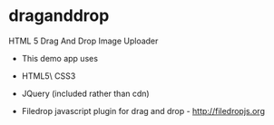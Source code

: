 # draganddrop

HTML 5 Drag And Drop Image Uploader

- This demo app uses

- HTML5\ CSS3
- JQuery (included rather than cdn)
- Filedrop javascript plugin for drag and drop - http://filedropjs.org
